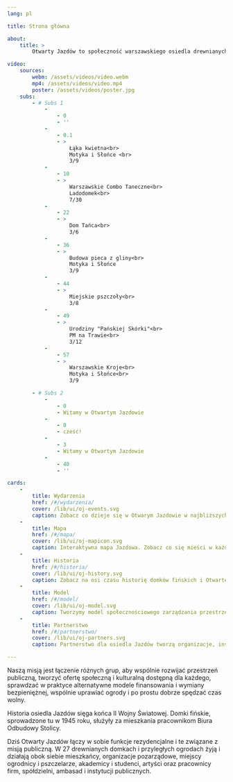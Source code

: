 ```yaml
---
lang: pl

title: Strona główna

about:
    title: >
        Otwarty Jazdów to społeczność warszawskiego osiedla drewnianych domków fińskich, prowadząca ogólnodostępne działania społeczne, kulturalne i ekologiczne.

video:
    sources:
        webm: /assets/videos/video.webm
        mp4: /assets/videos/video.mp4
        poster: /assets/videos/poster.jpg
    subs:
        - # Subs 1
            -
                - 0
                - ''
            -
                - 0.1
                - >
                    Łąka kwietna<br>
                    Motyka i Słońce <br>
                    3/9
            -
                - 10
                - >
                    Warszawskie Combo Taneczne<br>
                    Ladodomek<br>
                    7/30
            -
                - 22
                - >
                    Dom Tańca<br>
                    3/6
            -
                - 36
                - >
                    Budowa pieca z gliny<br>
                    Motyka i Słońce
                    3/9
            -
                - 44
                - >
                    Miejskie pszczoły<br>
                    3/8
            -
                - 49
                - >
                    Urodziny "Pańskiej Skórki"<br>
                    PM na Trawie<br>
                    3/12
            -
                - 57
                - >
                    Warszawskie Kroje<br>
                    Motyka i Słońce<br>
                    3/9

        - # Subs 2
            -
                - 0
                - Witamy w Otwartym Jazdowie
            -
                - 0
                - cześć!
            -
                - 3
                - Witamy w Otwartym Jazdowie
            -
                - 40
                - ''

cards:
    -
        title: Wydarzenia
        href: /#/wydarzenia/
        cover: /lib/ui/oj-events.svg
        caption: Zobacz co dzieje się w Otwarym Jazdowie w najbliższych dniach.
    -
        title: Mapa
        href: /#/mapa/
        cover: /lib/ui/oj-mapicon.svg
        caption: Interaktywna mapa Jazdowa. Zobacz co się mieści w każdym z domków.
    -
        title: Historia
        href: /#/historia/
        cover: /lib/ui/oj-history.svg
        caption: Zobacz na osi czasu historię domków fińskich i Otwartego Jazdowa.
    -
        title: Model
        href: /#/model/
        cover: /lib/ui/oj-model.svg
        caption: Tworzymy model społecznościowego zarządzania przestrzenią miejską.
    -
        title: Partnerstwo
        href: /#/partnerstwo/
        cover: /lib/ui/oj-partners.svg
        caption: Partnerstwo dla osiedla Jazdów tworzą organizacje, instytucje publiczne i osoby prywatne.

---
```

Naszą misją jest łączenie różnych grup, aby wspólnie rozwijać przestrzeń publiczną, tworzyć ofertę społeczną i kulturalną dostępną dla każdego, sprawdzać w praktyce alternatywne modele finansowania i wymiany bezpieniężnej, wspólnie uprawiać ogrody i po prostu dobrze spędzać czas wolny.

Historia osiedla Jazdów sięga końca II Wojny Światowej. Domki fińskie, sprowadzone tu w 1945 roku, służyły za mieszkania pracownikom Biura Odbudowy Stolicy.

Dziś Otwarty Jazdów łączy w sobie funkcje rezydencjalne i te związane z misją publiczną. W 27 drewnianych domkach i przyległych ogrodach żyją i działają obok siebie mieszkańcy, organizacje pozarządowe, miejscy ogrodnicy i pszczelarze, akademicy i studenci, artyści oraz pracownicy firm, spółdzielni, ambasad i instytucji publicznych.
